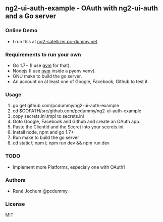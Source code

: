 ## ng2-ui-auth-example - OAuth with ng2-ui-auth and a Go server

### Online Demo

- I run this at [ng2-satellizer.pc-dummy.net](https://ng2-satellizer.pc-dummy.net).

### Requirements to run your own

- Go 1.7+ (I use [gvm](https://github.com/moovweb/gvm) for that).
- Nodejs (I use [nvm](https://github.com/creationix/nvm) inside a pyenv venv).
- GNU make to build the go server.
- An account on at least one of Google, Facebook, Github to test it.

### Usage

1. go get github.com/pcdummy/ng2-ui-auth-example
2. cd $GOPATH/src/github.com/pcdummy/ng2-ui-auth-example
3. copy secrets.ini.tmpl to secrets.ini
4. Goto Google, Facebook and Github and create an OAuth app.
5. Paste the ClientId and the Secret into your secrets.ini.
6. Install node, npm and go 1.7+
7. Run make to build the go server
8. cd static/; npm i; npm run dev && npm run dev

### TODO

- Implement more Platforms, especialy one with OAuth1

### Authors

- René Jochum @pcdummy

### License

MIT

